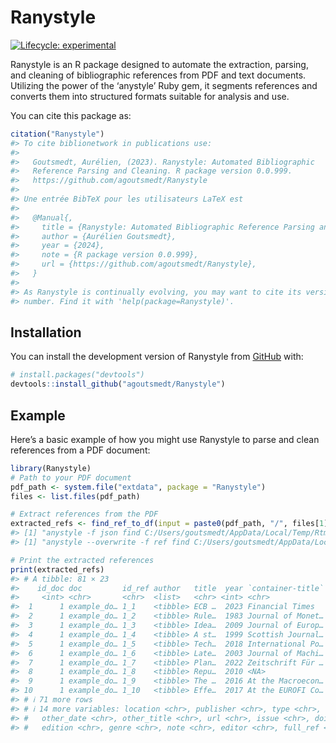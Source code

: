 
<!-- README.md is generated from README.Rmd. Please edit that file -->

# Ranystyle

<!-- badges: start -->

[![Lifecycle:
experimental](https://img.shields.io/badge/lifecycle-experimental-orange.svg)](https://lifecycle.r-lib.org/articles/stages.html#experimental)
<!-- badges: end -->

Ranystyle is an R package designed to automate the extraction, parsing,
and cleaning of bibliographic references from PDF and text documents.
Utilizing the power of the ‘anystyle’ Ruby gem, it segments references
and converts them into structured formats suitable for analysis and use.

You can cite this package as:

``` r
citation("Ranystyle")
#> To cite biblionetwork in publications use:
#> 
#>   Goutsmedt, Aurélien, (2023). Ranystyle: Automated Bibliographic
#>   Reference Parsing and Cleaning. R package version 0.0.999.
#>   https://github.com/agoutsmedt/Ranystyle
#> 
#> Une entrée BibTeX pour les utilisateurs LaTeX est
#> 
#>   @Manual{,
#>     title = {Ranystyle: Automated Bibliographic Reference Parsing and Cleaning},
#>     author = {Aurélien Goutsmedt},
#>     year = {2024},
#>     note = {R package version 0.0.999},
#>     url = {https://github.com/agoutsmedt/Ranystyle},
#>   }
#> 
#> As Ranystyle is continually evolving, you may want to cite its version
#> number. Find it with 'help(package=Ranystyle)'.
```

## Installation

You can install the development version of Ranystyle from
[GitHub](https://github.com/) with:

``` r
# install.packages("devtools")
devtools::install_github("agoutsmedt/Ranystyle")
```

## Example

Here’s a basic example of how you might use Ranystyle to parse and clean
references from a PDF document:

``` r
library(Ranystyle)
# Path to your PDF document
pdf_path <- system.file("extdata", package = "Ranystyle") 
files <- list.files(pdf_path)

# Extract references from the PDF
extracted_refs <- find_ref_to_df(input = paste0(pdf_path, "/", files[1]))
#> [1] "anystyle -f json find C:/Users/goutsmedt/AppData/Local/Temp/RtmpEtApZg/temp_libpath489842e7298e/Ranystyle/extdata/example_doc_1.pdf "
#> [1] "anystyle --overwrite -f ref find C:/Users/goutsmedt/AppData/Local/Temp/RtmpEtApZg/temp_libpath489842e7298e/Ranystyle/extdata/example_doc_1.pdf ./"

# Print the extracted references
print(extracted_refs)
#> # A tibble: 81 × 23
#>    id_doc doc         id_ref author   title  year `container-title` volume pages
#>     <int> <chr>       <chr>  <list>   <chr> <int> <chr>             <chr>  <chr>
#>  1      1 example_do… 1_1    <tibble> ECB …  2023 Financial Times   <NA>   <NA> 
#>  2      1 example_do… 1_2    <tibble> Rule…  1983 Journal of Monet… 12     101–…
#>  3      1 example_do… 1_3    <tibble> Idea…  2009 Journal of Europ… 16     701–…
#>  4      1 example_do… 1_4    <tibble> A st…  1999 Scottish Journal… 46     17–39
#>  5      1 example_do… 1_5    <tibble> Tech…  2018 International Po… 12     328–…
#>  6      1 example_do… 1_6    <tibble> Late…  2003 Journal of Machi… 3      <NA> 
#>  7      1 example_do… 1_7    <tibble> Plan…  2022 Zeitschrift Für … 32     707–…
#>  8      1 example_do… 1_8    <tibble> Repu…  2010 <NA>              <NA>   <NA> 
#>  9      1 example_do… 1_9    <tibble> The …  2016 At the Macroecon… <NA>   <NA> 
#> 10      1 example_do… 1_10   <tibble> Effe…  2017 At the EUROFI Co… <NA>   <NA> 
#> # ℹ 71 more rows
#> # ℹ 14 more variables: location <chr>, publisher <chr>, type <chr>, date <chr>,
#> #   other_date <chr>, other_title <chr>, url <chr>, issue <chr>, doi <chr>,
#> #   edition <chr>, genre <chr>, note <chr>, editor <chr>, full_ref <chr>
```
